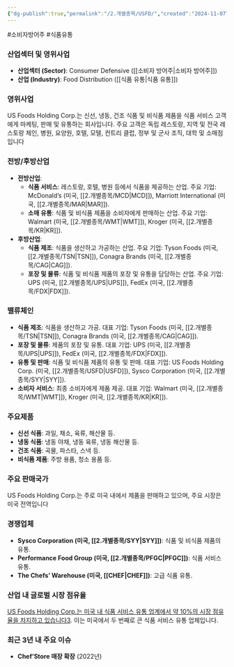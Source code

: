```yaml
---
{"dg-publish":true,"permalink":"/2.개별종목/USFD/","created":"2024-11-07T10:14:18.852+09:00","updated":"2025-07-29T21:37:05.340+09:00"}
---
```


#소비자방어주 #식품유통 

### 산업섹터 및 영위사업

- **산업섹터 (Sector)**: Consumer Defensive ([[소비자 방어주\|소비자 방어주]])
- **산업 (Industry)**: Food Distribution ([[식품 유통\|식품 유통]])

### 영위사업

US Foods Holding Corp.는 신선, 냉동, 건조 식품 및 비식품 제품을 식품 서비스 고객에게 마케팅, 판매 및 유통하는 회사입니다. 주요 고객은 독립 레스토랑, 지역 및 전국 레스토랑 체인, 병원, 요양원, 호텔, 모텔, 컨트리 클럽, 정부 및 군사 조직, 대학 및 소매점입니다

### 전방/후방산업

- **전방산업**:
    - **식품 서비스**: 레스토랑, 호텔, 병원 등에서 식품을 제공하는 산업. 주요 기업: McDonald’s (미국, [[2.개별종목/MCD\|MCD]]), Marriott International (미국, [[2.개별종목/MAR\|MAR]]).
    - **소매 유통**: 식품 및 비식품 제품을 소비자에게 판매하는 산업. 주요 기업: Walmart (미국, [[2.개별종목/WMT\|WMT]]), Kroger (미국, [[2.개별종목/KR\|KR]]).
- **후방산업**:
    - **식품 제조**: 식품을 생산하고 가공하는 산업. 주요 기업: Tyson Foods (미국, [[2.개별종목/TSN\|TSN]]), Conagra Brands (미국, [[2.개별종목/CAG\|CAG]]).
    - **포장 및 물류**: 식품 및 비식품 제품의 포장 및 유통을 담당하는 산업. 주요 기업: UPS (미국, [[2.개별종목/UPS\|UPS]]), FedEx (미국, [[2.개별종목/FDX\|FDX]]).

### 밸류체인

- **식품 제조**: 식품을 생산하고 가공. 대표 기업: Tyson Foods (미국, [[2.개별종목/TSN\|TSN]]), Conagra Brands (미국, [[2.개별종목/CAG\|CAG]]).
- **포장 및 물류**: 제품의 포장 및 유통. 대표 기업: UPS (미국, [[2.개별종목/UPS\|UPS]]), FedEx (미국, [[2.개별종목/FDX\|FDX]]).
- **유통 및 판매**: 식품 및 비식품 제품의 유통 및 판매. 대표 기업: US Foods Holding Corp. (미국, [[2.개별종목/USFD\|USFD]]), Sysco Corporation (미국, [[2.개별종목/SYY\|SYY]]).
- **소비자 서비스**: 최종 소비자에게 제품 제공. 대표 기업: Walmart (미국, [[2.개별종목/WMT\|WMT]]), Kroger (미국, [[2.개별종목/KR\|KR]]).

### 주요제품

- **신선 식품**: 과일, 채소, 육류, 해산물 등.
- **냉동 식품**: 냉동 야채, 냉동 육류, 냉동 해산물 등.
- **건조 식품**: 곡물, 파스타, 스낵 등.
- **비식품 제품**: 주방 용품, 청소 용품 등.

### 주요 판매국가

US Foods Holding Corp.는 주로 미국 내에서 제품을 판매하고 있으며, 주요 시장은 미국 전역입니다

### 경쟁업체

- **Sysco Corporation (미국, [[2.개별종목/SYY\|SYY]])**: 식품 및 비식품 제품의 유통.
- **Performance Food Group (미국, [[2.개별종목/PFGC\|PFGC]])**: 식품 서비스 유통.
- **The Chefs’ Warehouse (미국, [[CHEF\|CHEF]])**: 고급 식품 유통.

### 산업 내 글로벌 시장 점유율

[US Foods Holding Corp.는 미국 내 식품 서비스 유통 업계에서 약 10%의 시장 점유율을 차지하고 있습니다](https://www.choicestock.co.kr/search/summary/USFD)[3](https://www.choicestock.co.kr/search/summary/USFD). 이는 미국에서 두 번째로 큰 식품 서비스 유통 업체입니다.

### 최근 3년 내 주요 이슈

- **Chef’Store 매장 확장** (2022년)